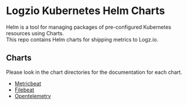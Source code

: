 # Logzio Kubernetes Helm Charts

Helm is a tool for managing packages of pre-configured Kubernetes resources using Charts.   
This repo contains Helm charts for shipping metrics to Logz.io. 

## Charts

Please look in the chart directories for the documentation for each chart.

* [Metricbeat](https://github.com/logzio/logzio-helm/tree/master/metricbeat)
* [Filebeat](https://github.com/logzio/logzio-helm/tree/master/filebeat)
* [Opentelemetry](https://github.com/logzio/logzio-helm/tree/master/opentelemetry)
